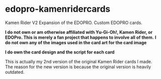 # edopro-kamenridercards
Kamen Rider V2 Expansion of the EDOPRO. Custom EDOPRO cards.

**I do not own or am otherwise affiliated with Yu-Gi-Oh!, Kamen Rider, or EDOPro. This is merely a fan project that happens to involve all of them.**
**I do not own any of the images used in the card art for the card image**

**I do own the card design and the script for each card**

This is actually my 2nd version of the original Kamen Rider cards I made. The reason for the new version is because the original version is heavily outdated.

